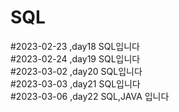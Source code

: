 # SQL
#2023-02-23 ,day18 SQL입니다<br>
#2023-02-24 ,day19 SQL입니다<br>
#2023-03-02 ,day20 SQL입니다<br>
#2023-03-03 ,day21 SQL입니다<br>
#2023-03-06 ,day22 SQL,JAVA 입니다<br>
